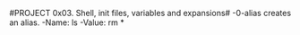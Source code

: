 #PROJECT 0x03. Shell, init files, variables and expansions#
-0-alias creates an alias.
	-Name: ls
	-Value: rm *
